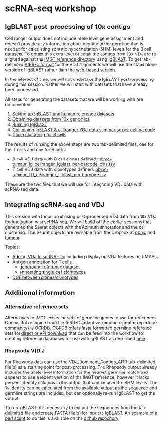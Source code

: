 # scRNA-seq workshop

## IgBLAST post-processing of 10x contigs

Cell ranger output does not include allele level gene assignment and doesn't provide any information about identity to the germline that is needed for calculating somatic hypermutation (SHM) levels for the B cell datasets. To obtain this extra level of detail the contigs from 10x VDJ are re-aligned against the [IMGT reference directory](https://www.imgt.org/vquest/refseqh.html) using [IgBLAST](https://ncbi.github.io/igblast/). To get tab-delimited [AIRR-C format](https://docs.airr-community.org/en/stable/datarep/overview.html) for the VDJ alignments we will use the stand alone version of IgBLAST rather than the [web-based version](https://www.ncbi.nlm.nih.gov/igblast/igblast.cgi).

In the interest of time, we will not undertake the IgBLAST post-processing during this session. Rather we will start with datasets that have already been processed. 

All steps for generating the datasets that we will be working with are documented:
1. [Setting up IgBLAST and human reference datasets](docs/igblast_setup.md)
2. [Obtaining datasets from 10x genomics](docs/datasets.md)
3. [Running IgBLAST](docs/running_igblast.md)
4. [Combining IgBLAST & cellranger VDJ data summarise per cell barcode](https://kjlj.github.io/scRNA-seq_VDJ/docs/joining_cellranger_igblast.html)
5. [Clone clustering for B cells](https://kjlj.github.io/scRNA-seq_VDJ/docs/building_b_cell_clones.html)

The results of running the above steps are two tab-delimited files; one for the T cells and one for B cells:
- B cell VDJ data with B cell clones defined: [pbmc-tumour_Ig_cellranger_igblast_per-barcode_clns.tsv](https://raw.githubusercontent.com/kjlj/scRNA-seq_VDJ/main/data/pbmc-tumour_Ig_cellranger_igblast_per-barcode_clns.tsv)
- T cell VDJ data with clonotypes defined: [pbmc-tumour_TR_cellranger_igblast_per-barcode.tsv](https://raw.githubusercontent.com/kjlj/scRNA-seq_VDJ/main/data/pbmc-tumour_TR_cellranger_igblast_per-barcode.tsv)

These are the two files that we will use for integrating VDJ data with scRNA-seq data.

## Integrating scRNA-seq and VDJ

This session with focus on utilising post-processed VDJ data from 10x VDJ for integration with scRNA-seq. We will build off the earlier sessions that generated the Seurat objects with the Azimuth annotation and the cell clustering. The Seurat objects are available from the Dropbox at [pbmc](https://www.dropbox.com/scl/fi/4s610vt1mgtmgibdvfsar/pbmc_seurat-without-VDJ-genes-azimuth.rds?rlkey=ftdkxi9mnxezhbb42dqftbqel&dl=0) and [tumour](https://www.dropbox.com/scl/fi/scik47zay4x27t4wxmo70/tumour_seurat-without-VDJ-genes-azimuth.rds?rlkey=z8ghoeoboaneniv82e2xywji3&dl=0).

Topics:
- [Adding VDJ to scRNA-seq](https://kjlj.github.io/scRNA-seq_VDJ/docs/combining_GEX_and_VDJ.html) including displaying VDJ features on UMAPs.
- Antigen annotation for T cells
  - [generating reference datatset](https://kjlj.github.io/scRNA-seq_VDJ/docs/generating_Ag_reference_for_TRB.html)
  - [annotating single cell clontoypes](https://kjlj.github.io/scRNA-seq_VDJ/docs/antigen_annotation_T_cells.html)
- [DGE between clones/clonotypes](https://kjlj.github.io/scRNA-seq_VDJ/docs/dge_using_VDJ_features.html)

## Additional information

### Alternative reference sets

Alternatives to IMGT exists for sets of germline genes to use for references. One useful resource from the AIRR-C (adaptive immune receptor repertoire community) is [OGRDB](https://ogrdb.airr-community.org/). OGRDB offers fasta formatted germline reference sets for [direct or API download](https://wordpress.vdjbase.org/index.php/ogrdb_news/downloading-germline-sets-from-the-command-line-or-api/) that can be feed into the workflow for creating reference databases for use with IgBLAST as described [here](docs/igblast_setup.md).

### Rhapsody V(D)J

For Rhapsody data can use the VDJ_Dominant_Contigs_AIRR tab-delimited file(s) as a starting point for post-processing. The Rhapsody output already includes the allele level information for the nearest germline match and appears to use a recent version of the IMGT reference, however it lacks percent identity columns in the output that can be used for SHM levels. The % identity can be calculated from the available output as the sequence and germline strings are included, but can optionally re-run IgBLAST to get the output.

To run IgBLAST, it is necessary to extract the sequences from the tab-delimited file and create FASTA file(s) for input to IgBLAST. An example of a [perl script]() to do this is available on the [github repository](https://github.com/kjlj/scRNA-seq_VDJ)


